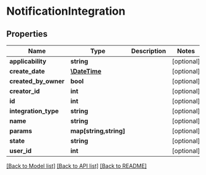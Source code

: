 # NotificationIntegration

## Properties
| Name                 | Type                          | Description | Notes      |
| -------------------- | ----------------------------- | ----------- | ---------- |
| **applicability**    | **string**                    |             | [optional] |
| **create_date**      | [**\DateTime**](\DateTime.md) |             | [optional] |
| **created_by_owner** | **bool**                      |             | [optional] |
| **creator_id**       | **int**                       |             | [optional] |
| **id**               | **int**                       |             | [optional] |
| **integration_type** | **string**                    |             | [optional] |
| **name**             | **string**                    |             | [optional] |
| **params**           | **map[string,string]**        |             | [optional] |
| **state**            | **string**                    |             | [optional] |
| **user_id**          | **int**                       |             | [optional] |

[[Back to Model list]](../../README.md#documentation-for-models) [[Back to API list]](../../README.md#documentation-for-api-endpoints) [[Back to README]](../../README.md)
